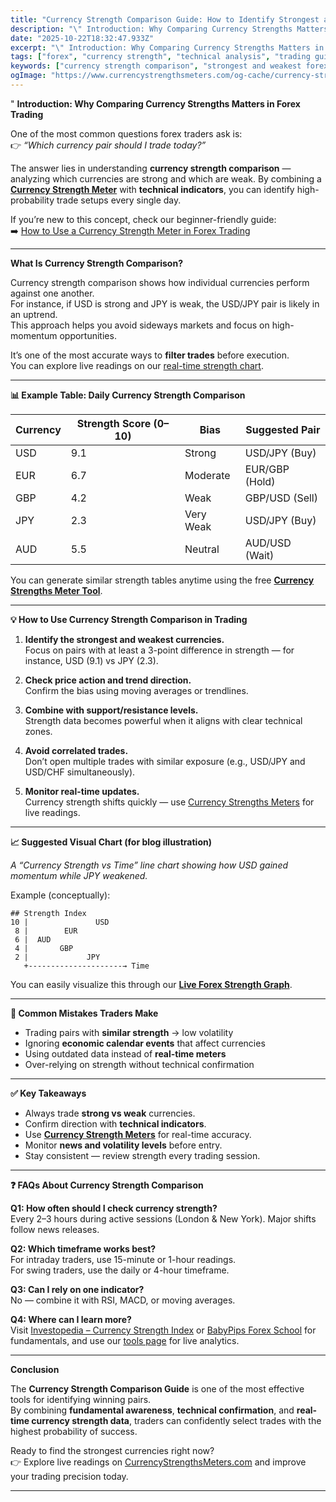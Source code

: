 ```yaml
---
title: "Currency Strength Comparison Guide: How to Identify Strongest and Weakest Forex Pairs"
description: "\" Introduction: Why Comparing Currency Strengths Matters in Forex Trading One of the most common questions forex traders ask is: 👉 *“Which curre..."
date: "2025-10-22T18:32:47.933Z"
excerpt: "\" Introduction: Why Comparing Currency Strengths Matters in Forex Trading One of the most common questions forex traders ask is: 👉 *“Which currency pair should I trade today?”* The answer lies in understanding currency strength comparison — analyzing which currencies are strong and which are weak. By combining a [Currency..."
tags: ["forex", "currency strength", "technical analysis", "trading guide", "forex indicators"]
keywords: ["currency strength comparison", "strongest and weakest forex pairs", "forex market analysis", "currency correlation chart", "how to read currency strength meter", "forex indicator guide", "currency strength trading strategy"]
ogImage: "https://www.currencystrengthsmeters.com/og-cache/currency-strength-comparison-guide-how-to-identify-strongest-and-weakest-forex-pairs.jpg"
---
```

"
**Introduction: Why Comparing Currency Strengths Matters in Forex Trading**

One of the most common questions forex traders ask is:  
👉 *“Which currency pair should I trade today?”*  

The answer lies in understanding **currency strength comparison** — analyzing which currencies are strong and which are weak. By combining a **[Currency Strength Meter](https://www.currencystrengthsmeters.com)** with **technical indicators**, you can identify high-probability trade setups every single day.

If you’re new to this concept, check our beginner-friendly guide:  
➡️ [How to Use a Currency Strength Meter in Forex Trading](https://www.currencystrengthsmeters.com/blog/use-currency-strength-meter)

---

**What Is Currency Strength Comparison?**

Currency strength comparison shows how individual currencies perform against one another.  
For instance, if USD is strong and JPY is weak, the USD/JPY pair is likely in an uptrend.  
This approach helps you avoid sideways markets and focus on high-momentum opportunities.

It’s one of the most accurate ways to **filter trades** before execution.  
You can explore live readings on our [real-time strength chart](https://www.currencystrengthsmeters.com/).

---

**📊 Example Table: Daily Currency Strength Comparison**

| Currency | Strength Score (0–10) | Bias       | Suggested Pair     |
|-----------|------------------------|------------|--------------------|
| USD       | 9.1                    | Strong     | USD/JPY (Buy)      |
| EUR       | 6.7                    | Moderate   | EUR/GBP (Hold)     |
| GBP       | 4.2                    | Weak       | GBP/USD (Sell)     |
| JPY       | 2.3                    | Very Weak  | USD/JPY (Buy)      |
| AUD       | 5.5                    | Neutral    | AUD/USD (Wait)     |

You can generate similar strength tables anytime using the free **[Currency Strengths Meter Tool](https://www.currencystrengthsmeters.com)**.

---

**💡 How to Use Currency Strength Comparison in Trading**

1. **Identify the strongest and weakest currencies.**  
   Focus on pairs with at least a 3-point difference in strength — for instance, USD (9.1) vs JPY (2.3).

2. **Check price action and trend direction.**  
   Confirm the bias using moving averages or trendlines.

3. **Combine with support/resistance levels.**  
   Strength data becomes powerful when it aligns with clear technical zones.

4. **Avoid correlated trades.**  
   Don’t open multiple trades with similar exposure (e.g., USD/JPY and USD/CHF simultaneously).

5. **Monitor real-time updates.**  
   Currency strength shifts quickly — use [Currency Strengths Meters](https://www.currencystrengthsmeters.com) for live readings.

---

**📈 Suggested Visual Chart (for blog illustration)**

_A “Currency Strength vs Time” line chart showing how USD gained momentum while JPY weakened._

Example (conceptually):
```text
## Strength Index
10 |               USD
 8 |        EUR
 6 |  AUD
 4 |       GBP
 2 |             JPY
   +---------------------→ Time
```

You can easily visualize this through our **[Live Forex Strength Graph](https://www.currencystrengthsmeters.com)**.

---

**🧠 Common Mistakes Traders Make**

- Trading pairs with **similar strength** → low volatility  
- Ignoring **economic calendar events** that affect currencies  
- Using outdated data instead of **real-time meters**  
- Over-relying on strength without technical confirmation

---

**✅ Key Takeaways**

- Always trade **strong vs weak** currencies.  
- Confirm direction with **technical indicators**.  
- Use **[Currency Strength Meters](https://www.currencystrengthsmeters.com)** for real-time accuracy.  
- Monitor **news and volatility levels** before entry.  
- Stay consistent — review strength every trading session.

---

**❓ FAQs About Currency Strength Comparison**

**Q1: How often should I check currency strength?**  
Every 2–3 hours during active sessions (London & New York). Major shifts follow news releases.

**Q2: Which timeframe works best?**  
For intraday traders, use 15-minute or 1-hour readings.  
For swing traders, use the daily or 4-hour timeframe.

**Q3: Can I rely on one indicator?**  
No — combine it with RSI, MACD, or moving averages.  

**Q4: Where can I learn more?**  
Visit [Investopedia – Currency Strength Index](https://www.investopedia.com/) or [BabyPips Forex School](https://www.babypips.com/) for fundamentals, and use our [tools page](https://www.currencystrengthsmeters.com/tools) for live analytics.

---

**Conclusion**

The **Currency Strength Comparison Guide** is one of the most effective tools for identifying winning pairs.  
By combining **fundamental awareness**, **technical confirmation**, and **real-time currency strength data**, traders can confidently select trades with the highest probability of success.

Ready to find the strongest currencies right now?  
👉 Explore live readings on [CurrencyStrengthsMeters.com](https://www.currencystrengthsmeters.com) and improve your trading precision today.

---

